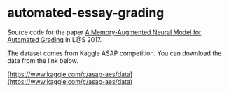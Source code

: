 # automated-essay-grading
Source code for the paper [A Memory-Augmented Neural Model for Automated Grading](http://dl.acm.org/citation.cfm?doid=3051457.3053982) in L@S 2017.

The dataset comes from Kaggle ASAP competition. You can download the data from the link below.

[https://www.kaggle.com/c/asap-aes/data](https://www.kaggle.com/c/asap-aes/data)
